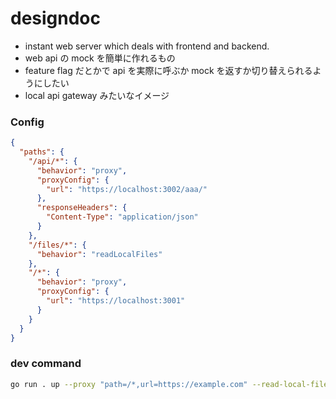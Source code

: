 # designdoc
- instant web server which deals with frontend and backend.
- web api の mock を簡単に作れるもの
- feature flag だとかで api を実際に呼ぶか mock を返すか切り替えられるようにしたい
- local api gateway みたいなイメージ

### Config
```json
{
  "paths": {
    "/api/*": {
      "behavior": "proxy",
      "proxyConfig": {
        "url": "https://localhost:3002/aaa/"
      },
      "responseHeaders": {
        "Content-Type": "application/json"
      }
    },
    "/files/*": {
      "behavior": "readLocalFiles"
    },
    "/*": {
      "behavior": "proxy",
      "proxyConfig": {
        "url": "https://localhost:3001"
      }
    }
  }
}
```

### dev command
```bash
go run . up --proxy "path=/*,url=https://example.com" --read-local-files "path=/aaa/*"
```
